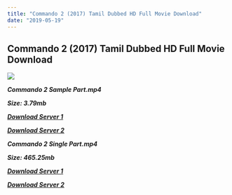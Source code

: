 ```yaml
---
title: "Commando 2 (2017) Tamil Dubbed HD Full Movie Download"
date: "2019-05-19"
---
```


## Commando 2 (2017) Tamil Dubbed HD Full Movie Download

![](https://images.moviebuff.com/d6af5ec5-5008-4b85-af32-dddd6cee33d4?w=1000)

**_Commando 2 Sample Part.mp4_**

**_Size: 3.79mb_**

**_[Download Server 1](http://du1.wetransfer.vip/files/Tamil{3e481fa13b96e298813a968d76478a0dd6887383e8276579d75a86ec60557583}20Dubbed{3e481fa13b96e298813a968d76478a0dd6887383e8276579d75a86ec60557583}20Movies/Tamil{3e481fa13b96e298813a968d76478a0dd6887383e8276579d75a86ec60557583}20Recent{3e481fa13b96e298813a968d76478a0dd6887383e8276579d75a86ec60557583}20Dubbed{3e481fa13b96e298813a968d76478a0dd6887383e8276579d75a86ec60557583}20Movies/Commando{3e481fa13b96e298813a968d76478a0dd6887383e8276579d75a86ec60557583}202{3e481fa13b96e298813a968d76478a0dd6887383e8276579d75a86ec60557583}20(2017)/Commando{3e481fa13b96e298813a968d76478a0dd6887383e8276579d75a86ec60557583}202{3e481fa13b96e298813a968d76478a0dd6887383e8276579d75a86ec60557583}20(2017){3e481fa13b96e298813a968d76478a0dd6887383e8276579d75a86ec60557583}20DVDRip/Commando{3e481fa13b96e298813a968d76478a0dd6887383e8276579d75a86ec60557583}202{3e481fa13b96e298813a968d76478a0dd6887383e8276579d75a86ec60557583}20(2017){3e481fa13b96e298813a968d76478a0dd6887383e8276579d75a86ec60557583}20DVDRip{3e481fa13b96e298813a968d76478a0dd6887383e8276579d75a86ec60557583}20Sample{3e481fa13b96e298813a968d76478a0dd6887383e8276579d75a86ec60557583}20HD.mp4)_**

**_[Download Server 2](http://du1.wetransfer.vip/files/Tamil{3e481fa13b96e298813a968d76478a0dd6887383e8276579d75a86ec60557583}20Dubbed{3e481fa13b96e298813a968d76478a0dd6887383e8276579d75a86ec60557583}20Movies/Tamil{3e481fa13b96e298813a968d76478a0dd6887383e8276579d75a86ec60557583}20Recent{3e481fa13b96e298813a968d76478a0dd6887383e8276579d75a86ec60557583}20Dubbed{3e481fa13b96e298813a968d76478a0dd6887383e8276579d75a86ec60557583}20Movies/Commando{3e481fa13b96e298813a968d76478a0dd6887383e8276579d75a86ec60557583}202{3e481fa13b96e298813a968d76478a0dd6887383e8276579d75a86ec60557583}20(2017)/Commando{3e481fa13b96e298813a968d76478a0dd6887383e8276579d75a86ec60557583}202{3e481fa13b96e298813a968d76478a0dd6887383e8276579d75a86ec60557583}20(2017){3e481fa13b96e298813a968d76478a0dd6887383e8276579d75a86ec60557583}20DVDRip/Commando{3e481fa13b96e298813a968d76478a0dd6887383e8276579d75a86ec60557583}202{3e481fa13b96e298813a968d76478a0dd6887383e8276579d75a86ec60557583}20(2017){3e481fa13b96e298813a968d76478a0dd6887383e8276579d75a86ec60557583}20DVDRip{3e481fa13b96e298813a968d76478a0dd6887383e8276579d75a86ec60557583}20Sample{3e481fa13b96e298813a968d76478a0dd6887383e8276579d75a86ec60557583}20HD.mp4)_**

**_Commando 2 Single Part.mp4_**

**_Size: 465.25mb_**

**_[Download Server 1](http://du1.wetransfer.vip/files/Tamil{3e481fa13b96e298813a968d76478a0dd6887383e8276579d75a86ec60557583}20Dubbed{3e481fa13b96e298813a968d76478a0dd6887383e8276579d75a86ec60557583}20Movies/Tamil{3e481fa13b96e298813a968d76478a0dd6887383e8276579d75a86ec60557583}20Recent{3e481fa13b96e298813a968d76478a0dd6887383e8276579d75a86ec60557583}20Dubbed{3e481fa13b96e298813a968d76478a0dd6887383e8276579d75a86ec60557583}20Movies/Commando{3e481fa13b96e298813a968d76478a0dd6887383e8276579d75a86ec60557583}202{3e481fa13b96e298813a968d76478a0dd6887383e8276579d75a86ec60557583}20(2017)/Commando{3e481fa13b96e298813a968d76478a0dd6887383e8276579d75a86ec60557583}202{3e481fa13b96e298813a968d76478a0dd6887383e8276579d75a86ec60557583}20(2017){3e481fa13b96e298813a968d76478a0dd6887383e8276579d75a86ec60557583}20DVDRip/Commando{3e481fa13b96e298813a968d76478a0dd6887383e8276579d75a86ec60557583}202{3e481fa13b96e298813a968d76478a0dd6887383e8276579d75a86ec60557583}20(2017){3e481fa13b96e298813a968d76478a0dd6887383e8276579d75a86ec60557583}20DVDRip{3e481fa13b96e298813a968d76478a0dd6887383e8276579d75a86ec60557583}20Single{3e481fa13b96e298813a968d76478a0dd6887383e8276579d75a86ec60557583}20Part{3e481fa13b96e298813a968d76478a0dd6887383e8276579d75a86ec60557583}20HD.mp4)_**

**_[Download Server 2](http://du1.wetransfer.vip/files/Tamil{3e481fa13b96e298813a968d76478a0dd6887383e8276579d75a86ec60557583}20Dubbed{3e481fa13b96e298813a968d76478a0dd6887383e8276579d75a86ec60557583}20Movies/Tamil{3e481fa13b96e298813a968d76478a0dd6887383e8276579d75a86ec60557583}20Recent{3e481fa13b96e298813a968d76478a0dd6887383e8276579d75a86ec60557583}20Dubbed{3e481fa13b96e298813a968d76478a0dd6887383e8276579d75a86ec60557583}20Movies/Commando{3e481fa13b96e298813a968d76478a0dd6887383e8276579d75a86ec60557583}202{3e481fa13b96e298813a968d76478a0dd6887383e8276579d75a86ec60557583}20(2017)/Commando{3e481fa13b96e298813a968d76478a0dd6887383e8276579d75a86ec60557583}202{3e481fa13b96e298813a968d76478a0dd6887383e8276579d75a86ec60557583}20(2017){3e481fa13b96e298813a968d76478a0dd6887383e8276579d75a86ec60557583}20DVDRip/Commando{3e481fa13b96e298813a968d76478a0dd6887383e8276579d75a86ec60557583}202{3e481fa13b96e298813a968d76478a0dd6887383e8276579d75a86ec60557583}20(2017){3e481fa13b96e298813a968d76478a0dd6887383e8276579d75a86ec60557583}20DVDRip{3e481fa13b96e298813a968d76478a0dd6887383e8276579d75a86ec60557583}20Single{3e481fa13b96e298813a968d76478a0dd6887383e8276579d75a86ec60557583}20Part{3e481fa13b96e298813a968d76478a0dd6887383e8276579d75a86ec60557583}20HD.mp4)_**
